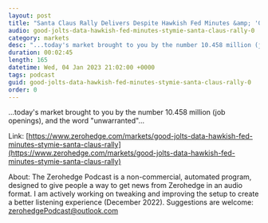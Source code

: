 ```yaml
---
layout: post
title: "Santa Claus Rally Delivers Despite Hawkish Fed Minutes &amp; 'Good' JOLTS Data"
audio: good-jolts-data-hawkish-fed-minutes-stymie-santa-claus-rally-0
category: markets
desc: "...today's market brought to you by the number 10.458 million (job openings), and the word &quot;unwarranted&quot;..."
duration: 00:02:45
length: 165
datetime: Wed, 04 Jan 2023 21:02:00 +0000
tags: podcast
guid: good-jolts-data-hawkish-fed-minutes-stymie-santa-claus-rally-0
order: 0
---
```

...today's market brought to you by the number 10.458 million (job openings), and the word &quot;unwarranted&quot;...

Link: [https://www.zerohedge.com/markets/good-jolts-data-hawkish-fed-minutes-stymie-santa-claus-rally](https://www.zerohedge.com/markets/good-jolts-data-hawkish-fed-minutes-stymie-santa-claus-rally)

About: The Zerohedge Podcast is a non-commercial, automated program, designed to give people a way to get news from Zerohedge in an audio format.  I am actively working on tweaking and improving the setup to create a better listening experience (December 2022).  Suggestions are welcome: [zerohedgePodcast@outlook.com](mailto:zerohedgePodcast@outlook.com)